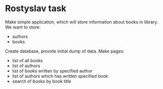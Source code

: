 # Rostyslav task

Make simple application, which will store information about books in library. We want to store:

- authors
- books

Create database, provide initial dump of data.
Make pages:

 - list of all books
 - list of authors
 - list of books written by specified author
 - list of authors which has written specified book
 - search of books by book title